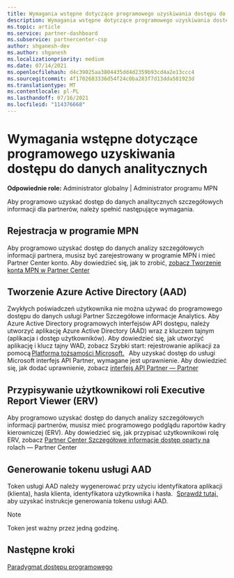 ```yaml
---
title: Wymagania wstępne dotyczące programowego uzyskiwania dostępu do danych analitycznych
description: Wymagania wstępne dotyczące programowego uzyskiwania dostępu do danych analitycznych
ms.topic: article
ms.service: partner-dashboard
ms.subservice: partnercenter-csp
author: shganesh-dev
ms.author: shganesh
ms.localizationpriority: medium
ms.date: 07/14/2021
ms.openlocfilehash: d4c39025aa3804435dd4d2359b93cd4a2e13ccc4
ms.sourcegitcommit: 4f1702683336d54f24c0ba283f7d13dda581923d
ms.translationtype: MT
ms.contentlocale: pl-PL
ms.lasthandoff: 07/16/2021
ms.locfileid: "114376668"
---
```

# <a name="prerequisites-to-programmatically-access-analytics-data"></a>Wymagania wstępne dotyczące programowego uzyskiwania dostępu do danych analitycznych

**Odpowiednie role:** Administrator globalny | Administrator programu MPN

Aby programowo uzyskać dostęp do danych analitycznych szczegółowych informacji dla partnerów, należy spełnić następujące wymagania.

## <a name="mpn-program-enrollment"></a>Rejestracja w programie MPN

Aby programowo uzyskać dostęp do danych analizy szczegółowych informacji partnera, musisz być zarejestrowany w programie MPN i mieć Partner Center konto. Aby dowiedzieć się, jak to zrobić, [zobacz Tworzenie konta MPN w Partner Center](mpn-create-a-partner-center-account.md)

## <a name="create-azure-active-directory-aad-application"></a>Tworzenie Azure Active Directory (AAD)

Zwykłych poświadczeń użytkownika nie można używać do programowego dostępu do danych usługi Partner Szczegółowe informacje Analytics. Aby Azure Active Directory programowych interfejsów API dostępu, należy utworzyć aplikację Azure Active Directory (AAD) wraz z kluczem tajnym (aplikacja i dostęp użytkowników). Aby dowiedzieć się, jak utworzyć aplikację i klucz tajny WAD, zobacz Szybki start: rejestrowanie aplikacji za pomocą [Platforma tożsamości Microsoft.](/azure/active-directory/develop/quickstart-register-app)   Aby uzyskać dostęp do usługi Microsoft interfejs API Partner, wymagane jest uprawnienie. Aby dowiedzieć się, jak dodać uprawnienie, zobacz [interfejs API Partner — Partner](/partner/develop/api-authentication#application-and-user-access)

## <a name="assign-executive-report-viewer-erv-role-to-the-user"></a>Przypisywanie użytkownikowi roli Executive Report Viewer (ERV)

Aby programowo uzyskać dostęp do danych analizy szczegółowych informacji partnerów, musisz mieć programowego podglądu raportów kadry kierowniczej (ERV). Aby dowiedzieć się, jak przypisać użytkownikowi rolę ERV, zobacz [Partner Center Szczegółowe informacje dostęp oparty na](insights-roles.md) rolach — Partner Center

## <a name="generate-an-aad-token"></a>Generowanie tokenu usługi AAD

Token usługi AAD należy wygenerować przy użyciu identyfikatora aplikacji (klienta), hasła klienta, identyfikatora użytkownika i hasła.   [Sprawdź tutaj,](insights-programmatic-first-api-call.md#token-generation) aby uzyskać instrukcje generowania tokenu usługi AAD.

> [!Note]
> Token jest ważny przez jedną godzinę.

## <a name="next-steps"></a>Następne kroki
[Paradygmat dostępu programowego](insights-programmatic-access-paradigm.md)